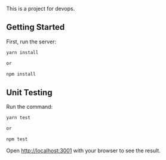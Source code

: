 This is a project for devops.

## Getting Started

First, run the server:

```bash
yarn install

or

npm install
```

## Unit Testing

Run the command:

```bash
yarn test

or

npm test
```

Open [http://localhost:3001](http://localhost:3001) with your browser to see the result.
